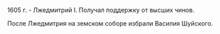 1605 г. - Лжедмитрий I. Получал поддержку от высших чинов. 

После Лжедмитрия на земском соборе избрали Василия Шуйского.  